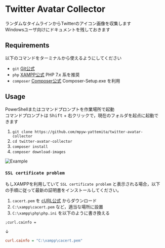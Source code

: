 # Twitter Avatar Collector

ランダムなタイムラインからTwitterのアイコン画像を収集します  
Windowsユーザ向けにドキュメントを残しておきます

## Requirements

以下のコマンドをターミナルから使えるようにしてください  

- `git` [Git公式](https://git-scm.com/downloads)
- `php` [XAMPP公式](https://www.apachefriends.org/download.html) PHP 7.x 系を推奨
- `composer` [Composer公式](https://getcomposer.org/doc/00-intro.md#installation-windows) Composer-Setup.exe を利用

## Usage

PowerShellまたはコマンドプロンプトを作業場所で起動  
コマンドプロンプトは <kbd>Shift</kbd> + 右クリックで，現在のフォルダを起点に起動できます

1. `git clone https://github.com/mpyw-yattemita/twitter-avatar-collector`
2. `cd twitter-avatar-collector`
3. `composer install`
4. `composer download-images`

![Example](https://cloud.githubusercontent.com/assets/1351893/21580381/b6ed321e-d034-11e6-8abe-349bd0098e6e.png)

### `SSL certificate problem`

もしXAMPPを利用していて `SSL certificate problem` と表示される場合，以下の手順に従って最新の証明書をインストールしてください。

1. `cacert.pem` を [cURL公式](https://curl.haxx.se/docs/caextract.html) からダウンロード
2. `C:\xampp\cacert.pem` など，適当な場所に設置
3. `C:\xampp\php\php.ini` を以下のように書き換える

```
;curl.cainfo =
```
↓
```ini
curl.cainfo = "C:\xampp\cacert.pem"
```